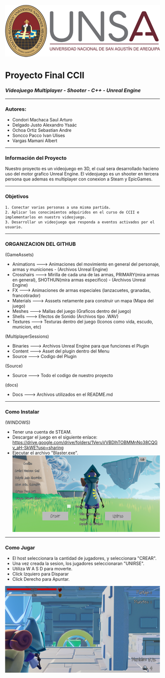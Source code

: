 ![Logo Unsa](https://github.com/SaulCondoriM/Proyecto/blob/main/docs/unsa_logo.png)
# Proyecto Final CCII
### *Videojuego Multiplayer - Shooter - C++ - Unreal Engine*

------------


###  **Autores:**
  * Condori Machaca Saul Arturo	
  * Delgado Justo Alexandro Ysaác	
  * Ochoa Ortiz Sebastian Andre	
  * Soncco Pacco Ivan Ulises	
  * Vargas Mamani Albert	

------------
### **Información del Proyecto**
Nuestro proyecto es un videojuego en 3D, el cual sera desarrollado hacieno uso del motor grafico Unreal Engine.
El videojuego es un shooter en tercera persona que ademas es multiplayer con conexion a Steam y EpicGames.

------------
### **Objetivos**
	1. Conectar varias personas a una misma partida.
	2. Aplicar los conocimientos adquiridos en el curso de CCII e implementarlos en nuestro videojuego.
	3. Desarrollar un videojuego que responda a eventos activados por el usuario.

------------
### **ORGANIZACION DEL GITHUB**
(GameAssets)

  * Animations ---> Animaciones del movimiento en general del personaje, armas y municiones - (Archivos Unreal Engine)
  * Crosshairs ---> Mirilla de cada una de las armas, PRIMARY(mira armas en general), SHOTHUN(mira armas especifico) - (Archivos Unreal Engine)
  * FX ---> Animaciones de armas especiales (lanzacuetes, granadas, francotirador)
  * Materials ---> Asssets netamente para construir un mapa (Mapa del juego)
  * Meshes ---> Mallas del juego (Graficos dentro del juego)
  * Shells ---> Efectos de Sonido (Archivos tipo .WAV)
  * Textures ---> Texturas dentro del juego (Iconos como vida, escudo, municion, etc)
  
(MultiplayerSessions)

  * Binaries ---> Archivos Unreal Engine para que funciones el Plugin
  * Content ---> Asset del plugin dentro del Menu
  * Source ---> Codigo del Plugin
  
(Source)

  * Source ---> Todo el codigo de nuestro proyecto
  
(docs)

  * Docs ---> Archivos utilizados en el README.md
  
------------
### **Como Instalar**
(WINDOWS)

  * Tener una cuenta de STEAM.
  * Descargar el juego en el siguiente enlace: https://drive.google.com/drive/folders/1VeruVVBDlhTOBMMnNo38CQGv_aH-SkWE?usp=sharing	
  * Ejecutar el archivo "Blaster.exe".
![Menu](https://github.com/SaulCondoriM/Proyecto/blob/main/docs/Menu.PNG)

------------
### **Como Jugar**
  * El host seleccionara la cantidad de jugadores, y seleccionara "CREAR".
  * Una vez creada la sesion, los jugadores seleccionaran "UNIRSE".
  * Utiliza W A S D para moverte.
  * Click Izquiero para Disparar
  * Click Derecho para Apuntar.

![Apuntar](https://github.com/SaulCondoriM/Proyecto/blob/main/docs/Apuntar.PNG)

